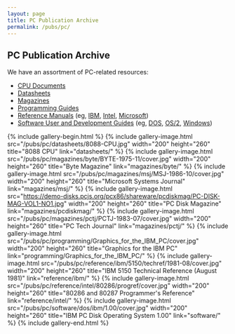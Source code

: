 ```yaml
---
layout: page
title: PC Publication Archive
permalink: /pubs/pc/
---
```


PC Publication Archive
----------------------

We have an assortment of PC-related resources:

* [CPU Documents](reference/intel/)
* [Datasheets](datasheets/)
* [Magazines](magazines/)
* [Programming Guides](programming/)
* [Reference Manuals](reference/) (eg, [IBM](reference/ibm/), [Intel](reference/intel/), [Microsoft](reference/microsoft/))
* [Software User and Development Guides](software/) (eg, [DOS](software/dos/), [OS/2](software/os2/), [Windows](software/windows/))

{% include gallery-begin.html %}
{% include gallery-image.html src="/pubs/pc/datasheets/8088-CPU.jpg" width="200" height="260" title="8088 CPU" link="datasheets/" %}
{% include gallery-image.html src="/pubs/pc/magazines/byte/BYTE-1975-11/cover.jpg" width="200" height="260" title="Byte Magazine" link="magazines/byte/" %}
{% include gallery-image.html src="/pubs/pc/magazines/msj/MSJ-1986-10/cover.jpg" width="200" height="260" title="Microsoft Systems Journal" link="magazines/msj/" %}
{% include gallery-image.html src="https://demo-disks.pcjs.org/pcx86/shareware/pcdiskmag/PC-DISK-MAG-VOL1-NO1.jpg" width="200" height="260" title="PC Disk Magazine" link="magazines/pcdiskmag/" %}
{% include gallery-image.html src="/pubs/pc/magazines/pctj/PCTJ-1983-07/cover.jpg" width="200" height="260" title="PC Tech Journal" link="magazines/pctj/" %}
{% include gallery-image.html src="/pubs/pc/programming/Graphics_for_the_IBM_PC/cover.jpg" width="200" height="260" title="Graphics for the IBM PC" link="programming/Graphics_for_the_IBM_PC/" %}
{% include gallery-image.html src="/pubs/pc/reference/ibm/5150/techref/1981-08/cover.jpg" width="200" height="260" title="IBM 5150 Technical Reference (August 1981)" link="reference/ibm/" %}
{% include gallery-image.html src="/pubs/pc/reference/intel/80286/progref/cover.jpg" width="200" height="260" title="80286 and 80287 Programmer's Reference" link="reference/intel/" %}
{% include gallery-image.html src="/pubs/pc/software/dos/ibm/1.00/cover.jpg" width="200" height="260" title="IBM PC Disk Operating System 1.00" link="software/" %}
{% include gallery-end.html %}
